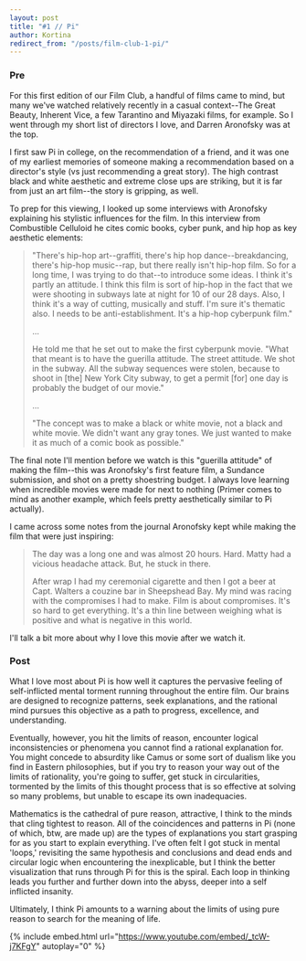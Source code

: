 ```yaml
---
layout: post
title: "#1 // Pi"
author: Kortina
redirect_from: "/posts/film-club-1-pi/"
---
```


### Pre

For this first edition of our Film Club, a handful of films came to mind, but many we've watched relatively recently in a casual context--The Great Beauty, Inherent Vice, a few Tarantino and Miyazaki films, for example. So I went through my short list of directors I love, and Darren Aronofsky was at the top.

I first saw Pi in college, on the recommendation of a friend, and it was one of my earliest memories of someone making a recommendation based on a director's style (vs just recommending a great story). The high contrast black and white aesthetic and extreme close ups are striking, but it is far from just an art film--the story is gripping, as well.

To prep for this viewing, I looked up some interviews with Aronofsky explaining his stylistic influences for the film. In this interview from Combustible Celluloid he cites comic books, cyber punk, and hip hop as key aesthetic elements:

> "There's hip-hop art--graffiti, there's hip hop dance--breakdancing, there's hip-hop music--rap, but there really isn't hip-hop film. So for a long time, I was trying to do that--to introduce some ideas. I think it's partly an attitude. I think this film is sort of hip-hop in the fact that we were shooting in subways late at night for 10 of our 28 days. Also, I think it's a way of cutting, musically and stuff. I'm sure it's thematic also. I needs to be anti-establishment. It's a hip-hop cyberpunk film."
>
> ...
>
> He told me that he set out to make the first cyberpunk movie. "What that meant is to have the guerilla attitude. The street attitude. We shot in the subway. All the subway sequences were stolen, because to shoot in [the] New York City subway, to get a permit [for] one day is probably the budget of our movie."
>
> ...
>
> "The concept was to make a black or white movie, not a black and white movie. We didn't want any gray tones. We just wanted to make it as much of a comic book as possible."

The final note I'll mention before we watch is this "guerilla attitude" of making the film--this was Aronofsky's first feature film, a Sundance submission, and shot on a pretty shoestring budget. I always love learning when incredible movies were made for next to nothing (Primer comes to mind as another example, which feels pretty aesthetically similar to Pi actually).

I came across some notes from the journal Aronofsky kept while making the film that were just inspiring:

> The day was a long one and was almost 20 hours. Hard. Matty had a vicious headache attack. But, he stuck in there.
>
> After wrap I had my ceremonial cigarette and then I got a beer at Capt. Walters a couzine bar in Sheepshead Bay. My mind was racing with the compromises I had to make. Film is about compromises. It's so hard to get everything. It's a thin line between weighing what is positive and what is negative in this world.

I'll talk a bit more about why I love this movie after we watch it.

### Post

What I love most about Pi is how well it captures the pervasive feeling of self-inflicted mental torment running throughout the entire film. Our brains are designed to recognize patterns, seek explanations, and the rational mind pursues this objective as a path to progress, excellence, and understanding.

Eventually, however, you hit the limits of reason, encounter logical inconsistencies or phenomena you cannot find a rational explanation for. You might concede to absurdity like Camus or some sort of dualism like you find in Eastern philosophies, but if you try to reason your way out of the limits of rationality, you're going to suffer, get stuck in circularities, tormented by the limits of this thought process that is so effective at solving so many problems, but unable to escape its own inadequacies.

Mathematics is the cathedral of pure reason, attractive, I think to the minds that cling tightest to reason. All of the coincidences and patterns in Pi (none of which, btw, are made up) are the types of explanations you start grasping for as you start to explain everything. I've often felt I got stuck in mental 'loops,' revisiting the same hypothesis and conclusions and dead ends and circular logic when encountering the inexplicable, but I think the better visualization that runs through Pi for this is the spiral. Each loop in thinking leads you further and further down into the abyss, deeper into a self inflicted insanity.

Ultimately, I think Pi amounts to a warning about the limits of using pure reason to search for the meaning of life.

{% include embed.html url="https://www.youtube.com/embed/_tcW-j7KFgY" autoplay="0" %}

